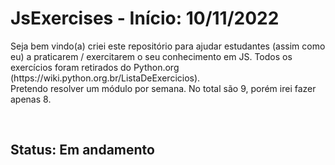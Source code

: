 # JsExercises - Início: 10/11/2022

<p> Seja bem vindo(a) criei este repositório para ajudar estudantes (assim como eu) a praticarem / exercitarem o seu conhecimento em JS. Todos os exercícios foram retirados do Python.org (https://wiki.python.org.br/ListaDeExercicios).<br>
Pretendo resolver um módulo por semana. No total são 9, porém irei fazer apenas 8.
</p>


<br>

<h2>Status: Em andamento</h2>
